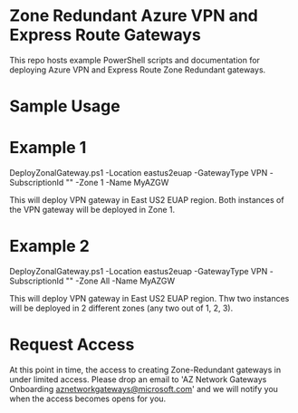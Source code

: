 # Zone Redundant Azure VPN and Express Route Gateways
This repo hosts example PowerShell scripts and documentation for deploying Azure VPN and Express Route Zone Redundant gateways.

# Sample Usage

# Example 1
DeployZonalGateway.ps1 -Location eastus2euap -GatewayType VPN -SubscriptionId "" -Zone 1 -Name MyAZGW

This will deploy VPN gateway in East US2 EUAP region.  Both instances of the VPN gateway will be deployed in Zone 1.

# Example 2
DeployZonalGateway.ps1 -Location eastus2euap -GatewayType VPN -SubscriptionId "" -Zone All -Name MyAZGW

This will deploy VPN gateway in East US2 EUAP region.  Thw two instances will be deployed in 2 different zones (any two out of 1, 2, 3).

# Request Access
At this point in time, the access to creating Zone-Redundant gateways in under limited access.   Please drop an email to 'AZ Network Gateways Onboarding <aznetworkgateways@microsoft.com>' and we will notify you when the access becomes opens for you.